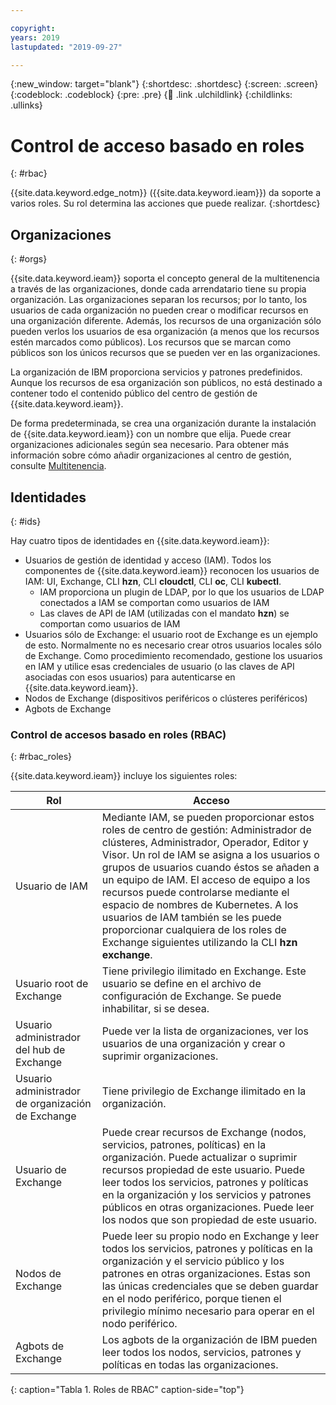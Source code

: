 ```yaml
---

copyright:
years: 2019
lastupdated: "2019-09-27"

---
```


{:new_window: target="blank"}
{:shortdesc: .shortdesc}
{:screen: .screen}
{:codeblock: .codeblock}
{:pre: .pre}
{:child: .link .ulchildlink}
{:childlinks: .ullinks}

# Control de acceso basado en roles
{: #rbac}

{{site.data.keyword.edge_notm}} ({{site.data.keyword.ieam}}) da soporte a varios roles. Su rol determina las acciones que puede realizar.
{:shortdesc}

## Organizaciones
{: #orgs}

{{site.data.keyword.ieam}} soporta el concepto general de la multitenencia a través de las organizaciones, donde cada arrendatario tiene su propia organización. Las organizaciones separan los recursos;
por lo tanto, los usuarios de cada organización no pueden crear o modificar recursos en una organización diferente. Además, los recursos de una organización sólo pueden verlos los usuarios de esa organización (a menos que los recursos estén marcados como públicos). Los recursos que se marcan como públicos son los únicos recursos que se pueden ver en las organizaciones.

La organización de IBM proporciona servicios y patrones predefinidos. Aunque los recursos de esa organización son públicos, no está destinado a contener todo el contenido público del centro de gestión de {{site.data.keyword.ieam}}.

De forma predeterminada, se crea una organización durante la instalación de {{site.data.keyword.ieam}} con un nombre que elija. Puede crear organizaciones adicionales según sea necesario. Para obtener más información sobre cómo añadir organizaciones al centro de gestión, consulte [Multitenencia](../admin/multi_tenancy.md).

## Identidades
{: #ids}

Hay cuatro tipos de identidades en {{site.data.keyword.ieam}}:

* Usuarios de gestión de identidad y acceso (IAM). Todos los componentes de {{site.data.keyword.ieam}} reconocen los usuarios de IAM: UI, Exchange, CLI **hzn**, CLI **cloudctl**, CLI **oc**, CLI **kubectl**.
  * IAM proporciona un plugin de LDAP, por lo que los usuarios de LDAP conectados a IAM se comportan como usuarios de IAM
  * Las claves de API de IAM (utilizadas con el mandato **hzn**) se comportan como usuarios de IAM
* Usuarios sólo de Exchange: el usuario root de Exchange es un ejemplo de esto. Normalmente no es necesario crear otros usuarios locales sólo de Exchange. Como procedimiento recomendado, gestione los usuarios en IAM y utilice esas credenciales de usuario (o las claves de API asociadas con esos usuarios) para autenticarse en {{site.data.keyword.ieam}}.
* Nodos de Exchange (dispositivos periféricos o clústeres periféricos)
* Agbots de Exchange

### Control de accesos basado en roles (RBAC)
{: #rbac_roles}

{{site.data.keyword.ieam}} incluye los siguientes roles:

| **Rol**    | **Acceso**    |  
|---------------|--------------------|
| Usuario de IAM | Mediante IAM, se pueden proporcionar estos roles de centro de gestión: Administrador de clústeres, Administrador, Operador, Editor y Visor. Un rol de IAM se asigna a los usuarios o grupos de usuarios cuando éstos se añaden a un equipo de IAM. El acceso de equipo a los recursos puede controlarse mediante el espacio de nombres de Kubernetes. A los usuarios de IAM también se les puede proporcionar cualquiera de los roles de Exchange siguientes utilizando la CLI **hzn exchange**. |
| Usuario root de Exchange | Tiene privilegio ilimitado en Exchange. Este usuario se define en el archivo de configuración de Exchange. Se puede inhabilitar, si se desea. |
| Usuario administrador del hub de Exchange | Puede ver la lista de organizaciones, ver los usuarios de una organización y crear o suprimir organizaciones. |
| Usuario administrador de organización de Exchange | Tiene privilegio de Exchange ilimitado en la organización. |
| Usuario de Exchange | Puede crear recursos de Exchange (nodos, servicios, patrones, políticas) en la organización. Puede actualizar o suprimir recursos propiedad de este usuario. Puede leer todos los servicios, patrones y políticas en la organización y los servicios y patrones públicos en otras organizaciones. Puede leer los nodos que son propiedad de este usuario. |
| Nodos de Exchange | Puede leer su propio nodo en Exchange y leer todos los servicios, patrones y políticas en la organización y el servicio público y los patrones en otras organizaciones. Estas son las únicas credenciales que se deben guardar en el nodo periférico, porque tienen el privilegio mínimo necesario para operar en el nodo periférico.|
| Agbots de Exchange | Los agbots de la organización de IBM pueden leer todos los nodos, servicios, patrones y políticas en todas las organizaciones. |
{: caption="Tabla 1. Roles de RBAC" caption-side="top"}
